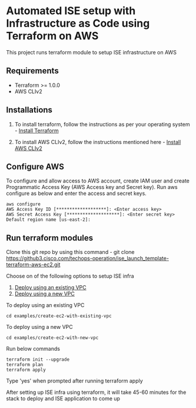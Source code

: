 # Automated ISE setup with Infrastructure as Code using Terraform on AWS

This project runs terraform module to setup ISE infrastructure on AWS

## Requirements
- Terraform >= 1.0.0
- AWS CLIv2

## Installations
1. To install terraform, follow the instructions as per your operating system - [Install Terraform](https://developer.hashicorp.com/terraform/tutorials/aws-get-started/install-cli)

2. To install AWS CLIv2, follow the instructions mentioned here - [Install AWS CLIv2](https://docs.aws.amazon.com/cli/latest/userguide/getting-started-install.html)

## Configure AWS
To configure and allow access to AWS account, create IAM user and create Programmatic Access Key (AWS Access key and Secret key). Run aws configure as below and enter the access and secret keys.

```
aws configure
AWS Access Key ID [*******************]: <Enter access key>
AWS Secret Access Key [********************]: <Enter secret key>
Default region name [us-east-2]: 

```

## Run terraform modules

Clone this git repo by using this command - git clone https://github3.cisco.com/techops-operation/ise_launch_template-terraform-aws-ec2.git

Choose on of the following options to setup ISE infra
1. [Deploy using an existing VPC](./examples/create-ec2-with-existing-vpc/)
2. [Deploy using a new VPC](./examples/create-ec2-with-new-vpc/)

To deploy using an existing VPC
  ```
  cd examples/create-ec2-with-existing-vpc
  ```

To deploy using a new VPC
```
cd examples/create-ec2-with-new-vpc
```

Run below commands
 ```
 terraform init --upgrade
 terraform plan
 terraform apply
 ```

Type 'yes' when prompted after running terraform apply

After setting up ISE infra using terraform, it will take 45-60 minutes for the stack to deploy and ISE application to come up



